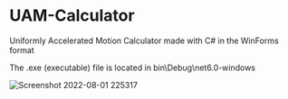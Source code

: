 # UAM-Calculator
Uniformly Accelerated Motion Calculator made with C# in the WinForms format

The .exe (executable) file is located in bin\Debug\net6.0-windows

![Screenshot 2022-08-01 225317](https://user-images.githubusercontent.com/105403944/182286114-e72ec651-3619-4235-b3d6-c3e98b457ab8.png)
